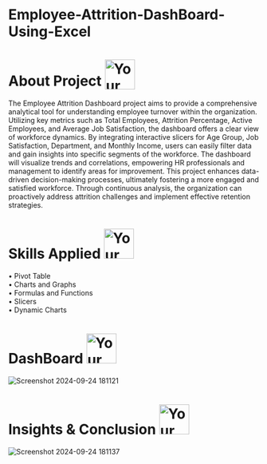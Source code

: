 # Employee-Attrition-DashBoard-Using-Excel
# About Project <img src ="https://github.com/user-attachments/assets/eb0023a4-4d6e-4366-be3a-189a7aff46bd" width="60" height="60" alt="Your Image" style="vertical-align:bottom">

The Employee Attrition Dashboard project aims to provide a comprehensive analytical tool for understanding employee turnover within the organization. Utilizing key metrics such as Total Employees, Attrition Percentage, Active Employees, and Average Job Satisfaction, the dashboard offers a clear view of workforce dynamics. By integrating interactive slicers for Age Group, Job Satisfaction, Department, and Monthly Income, users can easily filter data and gain insights into specific segments of the workforce. The dashboard will visualize trends and correlations, empowering HR professionals and management to identify areas for improvement. This project enhances data-driven decision-making processes, ultimately fostering a more engaged and satisfied workforce. Through continuous analysis, the organization can proactively address attrition challenges and implement effective retention strategies.


# Skills Applied <img src ="https://github.com/user-attachments/assets/a7077263-b0a5-4d8b-b70c-74d85614fac4" width="60" height="60" alt = "Your Image">

• Pivot Table<br/>
• Charts and Graphs<br/>
• Formulas and Functions<br/>
• Slicers<br/>
• Dynamic Charts<br/>

# DashBoard <img src ="https://github.com/user-attachments/assets/ef8a0992-c2db-4169-a10b-eaa83d01afde" width="60" height="60" alt = "Your Image"> 
![Screenshot 2024-09-24 181121](https://github.com/user-attachments/assets/b159af38-6009-4002-8a7b-863ac3113156)

# Insights & Conclusion <img src ="https://github.com/user-attachments/assets/1c032381-ad4c-49b9-8231-8bb3cd8bcbd3" width="60" height="60" alt = "Your Image"> 
![Screenshot 2024-09-24 181137](https://github.com/user-attachments/assets/8bab1cf7-e1e8-4793-8dec-9adf2de8b736)
